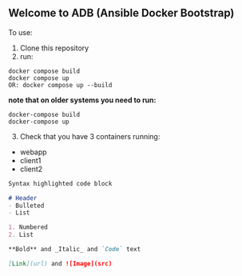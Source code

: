 ## Welcome to ADB (Ansible Docker Bootstrap)

To use:
1. Clone this repository
2. run:
```shell
docker compose build
docker compose up
OR: docker compose up --build
```
**note that on older systems you need to run:**
```shell
docker-compose build
docker-compose up
```
3. Check that you have 3 containers running:
- webapp
- client1
- client2


```markdown
Syntax highlighted code block

# Header
- Bulleted
- List

1. Numbered
2. List

**Bold** and _Italic_ and `Code` text

[Link](url) and ![Image](src)
```
